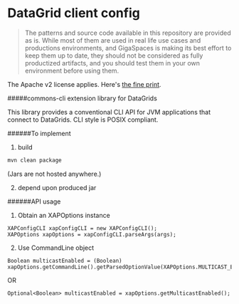 # DataGrid client config

> The patterns and source code available in this repository are provided as is. While most of them are used in real life use cases and productions environments, and GigaSpaces is making its best effort to keep them up to date, they should not be considered as fully productized artifacts, and you should test them in your own environment before using them.

The Apache v2 license applies. Here's [the fine print](../license.txt).

#####commons-cli extension library for DataGrids

This library provides a conventional CLI API for JVM applications that connect to DataGrids. CLI style is POSIX compliant.

######To implement

1. build

```bash
mvn clean package
```

(Jars are not hosted anywhere.)


2. depend upon produced jar

######API usage

1. Obtain an XAPOptions instance

```
XAPConfigCLI xapConfigCLI = new XAPConfigCLI();
XAPOptions xapOptions = xapConfigCLI.parseArgs(args);
```

2. Use CommandLine object

```
Boolean multicastEnabled = (Boolean) xapOptions.getCommandLine().getParsedOptionValue(XAPOptions.MULTICAST_ENABLED);
```

OR

```
Optional<Boolean> multicastEnabled = xapOptions.getMulticastEnabled();
```
